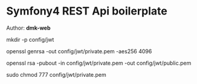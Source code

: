 # Symfony4 REST Api boilerplate
Author: **dmk-web**

mkdir -p config/jwt

openssl genrsa -out config/jwt/private.pem -aes256 4096

openssl rsa -pubout -in config/jwt/private.pem -out config/jwt/public.pem

 sudo chmod 777 config/jwt/private.pem
